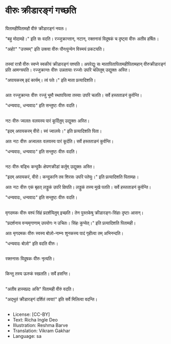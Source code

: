 # वीरुः क्रीडारङ्गं गच्छति

##
पितामहीपितामहौ वीरुं क्रीडारङ्गं नयतः।

"बहु मोदामहे।" इति सः वदति। रज्जुक्रान्तान्, नटान्, रक्तनासं विदूषकं च दृष्ट्वा वीरुः अतीव हर्षितः।

"अहो!" "उत्तमम्" इति उक्त्वा वीरुः पौनःपुन्येन विस्मयं प्रकटयति।

##
तस्यां रात्रौ वीरुः स्वप्ने स्वकीयं क्रीडारङ्गं पश्यति। अपरेद्युः सः मातापितापितामहीपितामहान् वीरुक्रीडारङ्गं प्रति आमन्त्रयति। रज्जुक्रान्तः वीरुः उन्नतायाः रज्जोः उपरि चलितुम् उद्युक्तः अस्ति।

"अपायकरम् इदं कार्यम्। त्वं पतेः।" इति माता प्रत्यादिशति।

##
अतः रज्जुक्रान्तः वीरुः रज्जुं भूमौ स्थापयित्वा तस्याः उपरि चलति। सर्वे हस्तताडनं कुर्वन्ति।

"धन्यवादः, धन्यवादः" इति सन्तुष्टः वीरुः वदति।

##
नटः वीरुः ज्वलतः वलयस्य पारं कूर्दितुम् उद्युक्तः अस्ति।

"इदम् अपायकरम् वीरो। स्वं ज्वालयेः।" इति प्रत्यादिशति पिता।

अतः नटः वीरुः अज्वलतः वलयस्य पारं कूर्दति। सर्वे हस्तताडनं कुर्वन्ति।

"धन्यवादः, धन्यवादः" इति सन्तुष्टः वीरुः वदति।

##
नटः वीरुः षड्भिः कन्दुकैः क्षेपणक्रीडां कर्तुम् उद्युक्तः अस्ति। 

"इदम् अपायकरं, वीरो। कन्दुकानि तव शिरसः उपरि पतेयुः।" इति प्रत्यादिशति पितामहः।

अतः नटः वीरुः एकं बृहत् लड्डुकं उपरि क्षिपति। लड्डुकं तस्य मुखे पतति। सर्वे हस्तताडनं कुर्वन्ति। 

"धन्यवादः, धन्यवादः" इति सन्तुष्टः वीरुः वदति।

##
मृगदमकः वीरुः वश्यं सिंहं प्रदर्शयितुम् इच्छति। तेन पुस्तकेषु क्रीडारङ्ग-सिंहाः दृष्टाः आसन्।

"प्रदर्शनाय वन्यमृगाणाम् उपयोगः न उचितः। सिंहः कुप्येत्।" इति प्रत्यादिशति पितामही।

अतः मृगदमकः वीरुः स्वस्य बोज़ो-नाम्नः शुनकस्य पादं गृहीत्वा तम् अभिनन्दति।

"धन्यवादः बोज़ो" इति वदति वीरुः।

##
रक्तनासः विदूषकः वीरुः नृत्यति।

##
किन्तु तस्य ऊरुकं स्खलति। सर्वे हसन्ति।

##
"अतीव हास्यप्रदः असि" पितामही वीरुं वदति।

"अद्भुतं क्रीडारङ्गं दर्शितं त्वया!" इति सर्वे मिलित्वा वदन्ति।

##
* License: [CC-BY]
* Text: Richa Ingle Deo
* Illustration: Reshma Barve
* Translation: Vikram Gakhar
* Language: sa
